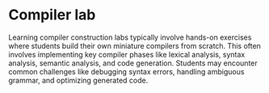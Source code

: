 # Compiler lab
Learning compiler construction labs typically involve hands-on exercises where students build their own miniature compilers from scratch. This often involves implementing key compiler phases like lexical analysis, syntax analysis, semantic analysis, and code generation. Students may encounter common challenges like debugging syntax errors, handling ambiguous grammar, and optimizing generated code.
